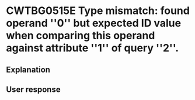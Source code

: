 # CWTBG0515E Type mismatch: found operand ''0'' but expected ID value when comparing this operand against attribute ''1'' of query ''2''.

## Explanation

## User response